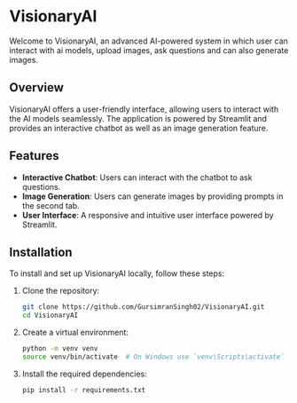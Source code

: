 # VisionaryAI

Welcome to VisionaryAI, an advanced AI-powered system in which user can interact with ai models, upload images, ask questions and can also generate images.

## Overview

VisionaryAI offers a user-friendly interface, allowing users to interact with the AI models seamlessly. The application is powered by Streamlit and provides an interactive chatbot as well as an image generation feature.

## Features

- **Interactive Chatbot**: Users can interact with the chatbot to ask questions.
- **Image Generation**: Users can generate images by providing prompts in the second tab.
- **User Interface**: A responsive and intuitive user interface powered by Streamlit.

## Installation

To install and set up VisionaryAI locally, follow these steps:

1. Clone the repository:
    ```bash
    git clone https://github.com/GursimranSingh02/VisionaryAI.git
    cd VisionaryAI
    ```

2. Create a virtual environment:
    ```bash
    python -m venv venv
    source venv/bin/activate  # On Windows use `venv\Scripts\activate`
    ```

3. Install the required dependencies:
    ```bash
    pip install -r requirements.txt
    ```
